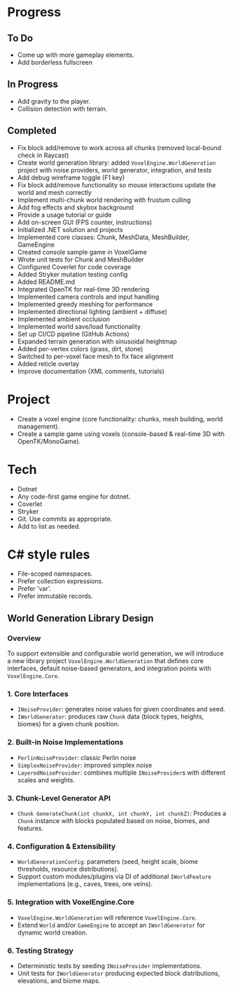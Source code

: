 # Progress

## To Do
- Come up with more gameplay elements.
- Add borderless fullscreen

## In Progress
- Add gravity to the player.
- Collision detection with terrain.
## Completed
- Fix block add/remove to work across all chunks (removed local-bound check in Raycast)
- Create world generation library: added `VoxelEngine.WorldGeneration` project with noise providers, world generator, integration, and tests
- Add debug wireframe toggle (F1 key)
- Fix block add/remove functionality so mouse interactions update the world and mesh correctly
- Implement multi-chunk world rendering with frustum culling
- Add fog effects and skybox background
- Provide a usage tutorial or guide
- Add on-screen GUI (FPS counter, instructions)
- Initialized .NET solution and projects
- Implemented core classes: Chunk, MeshData, MeshBuilder, GameEngine
- Created console sample game in VoxelGame
- Wrote unit tests for Chunk and MeshBuilder
- Configured Coverlet for code coverage
- Added Stryker mutation testing config
- Added README.md
- Integrated OpenTK for real-time 3D rendering
- Implemented camera controls and input handling
- Implemented greedy meshing for performance
- Implemented directional lighting (ambient + diffuse)
- Implemented ambient occlusion
- Implemented world save/load functionality
- Set up CI/CD pipeline (GitHub Actions)
- Expanded terrain generation with sinusoidal heightmap
- Added per-vertex colors (grass, dirt, stone)
- Switched to per-voxel face mesh to fix face alignment
- Added reticle overlay
- Improve documentation (XML comments, tutorials)

# Project

- Create a voxel engine (core functionality: chunks, mesh building, world management).
- Create a sample game using voxels (console-based & real-time 3D with OpenTK/MonoGame).

# Tech

- Dotnet
- Any code-first game engine for dotnet.
- Coverlet
- Stryker
- Git. Use commits as appropriate.
- Add to list as needed.

# C# style rules

- File-scoped namespaces.
- Prefer collection expressions.
- Prefer 'var'.
- Prefer immutable records.
  
## World Generation Library Design

### Overview
To support extensible and configurable world generation, we will introduce a new library project `VoxelEngine.WorldGeneration` that defines core interfaces, default noise-based generators, and integration points with `VoxelEngine.Core`.

### 1. Core Interfaces
- `INoiseProvider`: generates noise values for given coordinates and seed.
- `IWorldGenerator`: produces raw `Chunk` data (block types, heights, biomes) for a given chunk position.

### 2. Built-in Noise Implementations
- `PerlinNoiseProvider`: classic Perlin noise
- `SimplexNoiseProvider`: improved simplex noise
- `LayeredNoiseProvider`: combines multiple `INoiseProvider`s with different scales and weights.

### 3. Chunk-Level Generator API
- `Chunk GenerateChunk(int chunkX, int chunkY, int chunkZ)`: Produces a `Chunk` instance with blocks populated based on noise, biomes, and features.

### 4. Configuration & Extensibility
- `WorldGenerationConfig`: parameters (seed, height scale, biome thresholds, resource distributions).
- Support custom modules/plugins via DI of additional `IWorldFeature` implementations (e.g., caves, trees, ore veins).

### 5. Integration with VoxelEngine.Core
- `VoxelEngine.WorldGeneration` will reference `VoxelEngine.Core`.
- Extend `World` and/or `GameEngine` to accept an `IWorldGenerator` for dynamic world creation.

### 6. Testing Strategy
- Deterministic tests by seeding `INoiseProvider` implementations.
- Unit tests for `IWorldGenerator` producing expected block distributions, elevations, and biome maps.

